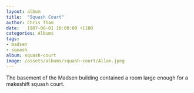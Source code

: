 ```yaml
---
layout: album
title:  "Squash Court"
author: Chris Tham
date:   1987-08-01 10:00:00 +1100
categories: Albums
tags:
- madsen
- squash
album: squash-court
image: /assets/albums/squash-court/Allan.jpeg
---
```

The basement of the Madsen building contained a room large enough for a makeshift squash court.